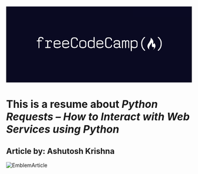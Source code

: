 ![LogoFCC](https://github.com/CarlosViniMSouza/Python-BackEnd-Django/blob/main/Images/freecodecamp.png)

# This is a resume about *Python Requests – How to Interact with Web Services using Python*

## Article by: Ashutosh Krishna

![EmblemArticle](https://www.freecodecamp.org/news/content/images/size/w2000/2021/12/Black-Moon-Blog-Banner--2-.png)

